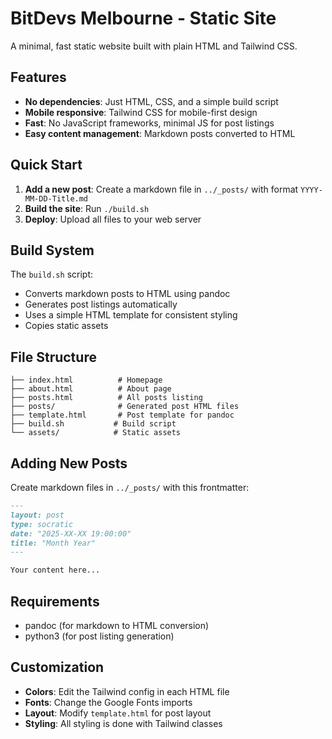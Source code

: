 # BitDevs Melbourne - Static Site

A minimal, fast static website built with plain HTML and Tailwind CSS.

## Features

- **No dependencies**: Just HTML, CSS, and a simple build script
- **Mobile responsive**: Tailwind CSS for mobile-first design  
- **Fast**: No JavaScript frameworks, minimal JS for post listings
- **Easy content management**: Markdown posts converted to HTML

## Quick Start

1. **Add a new post**: Create a markdown file in `../_posts/` with format `YYYY-MM-DD-Title.md`
2. **Build the site**: Run `./build.sh`
3. **Deploy**: Upload all files to your web server

## Build System

The `build.sh` script:
- Converts markdown posts to HTML using pandoc
- Generates post listings automatically
- Uses a simple HTML template for consistent styling
- Copies static assets

## File Structure

```
├── index.html          # Homepage
├── about.html          # About page  
├── posts.html          # All posts listing
├── posts/              # Generated post HTML files
├── template.html       # Post template for pandoc
├── build.sh           # Build script
└── assets/            # Static assets
```

## Adding New Posts

Create markdown files in `../_posts/` with this frontmatter:

```markdown
---
layout: post
type: socratic
date: "2025-XX-XX 19:00:00"
title: "Month Year"
---

Your content here...
```

## Requirements

- pandoc (for markdown to HTML conversion)
- python3 (for post listing generation)

## Customization

- **Colors**: Edit the Tailwind config in each HTML file
- **Fonts**: Change the Google Fonts imports
- **Layout**: Modify `template.html` for post layout
- **Styling**: All styling is done with Tailwind classes